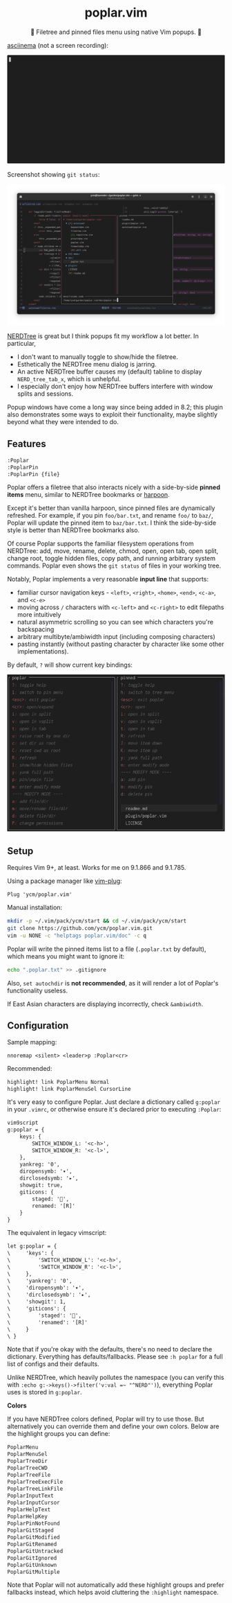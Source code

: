 <h1 align="center">poplar.vim</h1>

<p align="center">🌳 Filetree and pinned files menu using native Vim popups. 📌</p>

[asciinema](https://asciinema.org) (not a screen recording):

![demogif](https://github.com/ycm/poplar.vim/blob/master/demo/demo.gif)

Screenshot showing `git status`:

![demopng](https://github.com/ycm/poplar.vim/blob/master/demo/demo.png)

[NERDTree](https://github.com/preservim/nerdtree) is great but I think popups fit my workflow a lot better. In particular,

- I don't want to manually toggle to show/hide the filetree.
- Esthetically the NERDTree menu dialog is jarring.
- An active NERDTree buffer causes my (default) tabline to display `NERD_tree_tab_x`, which is unhelpful.
- I especially don't enjoy how NERDTree buffers interfere with window splits and sessions.

Popup windows have come a long way since being added in 8.2; this plugin also demonstrates some ways to exploit their functionality, maybe slightly beyond what they were intended to do.

## Features

```vim
:Poplar
:PoplarPin
:PoplarPin {file}
```

Poplar offers a filetree that also interacts nicely with a side-by-side **pinned items** menu, similar to NERDTree bookmarks or [harpoon](https://github.com/ThePrimeagen/harpoon/).

Except it's better than vanilla harpoon, since pinned files are dynamically refreshed. For example, if you pin `foo/bar.txt`, and rename `foo/` to `baz/`, Poplar will update the pinned item to `baz/bar.txt`. I think the side-by-side style is better than NERDTree bookmarks also.

Of course Poplar supports the familiar filesystem operations from NERDTree: add, move, rename, delete, chmod, open, open tab, open split, change root, toggle hidden files, copy path, and running arbitrary system commands. Poplar even shows the `git status` of files in your working tree.

Notably, Poplar implements a very reasonable **input line** that supports:
- familiar cursor navigation keys - `<left>`, `<right>`, `<home>`, `<end>`, `<c-a>`, and `<c-e>`
- moving across `/` characters with `<c-left>` and `<c-right>` to edit filepaths more intuitively
- natural asymmetric scrolling so you can see which characters you're backspacing
- arbitrary multibyte/ambiwidth input (including composing characters)
- pasting instantly (without pasting character by character like some other implementations).

By default, `?` will show current key bindings:

![demohelppng](https://github.com/ycm/poplar.vim/blob/master/demo/demo-help.png)

## Setup

Requires Vim 9+, at least. Works for me on 9.1.866 and 9.1.785.

Using a package manager like [vim-plug](https://github.com/junegunn/vim-plug):
```vim
Plug 'ycm/poplar.vim'
```

Manual installation:

```sh
mkdir -p ~/.vim/pack/ycm/start && cd ~/.vim/pack/ycm/start
git clone https://github.com/ycm/poplar.vim.git
vim -u NONE -c "helptags poplar.vim/doc" -c q
```

Poplar will write the pinned items list to a file (`.poplar.txt` by default), which means you might want to ignore it:

```sh
echo ".poplar.txt" >> .gitignore
```

Also, `set autochdir` is **not recommended**, as it will render a lot of Poplar's functionality useless.

If East Asian characters are displaying incorrectly, check `&ambiwidth`.

## Configuration

Sample mapping:
```vim
nnoremap <silent> <leader>p :Poplar<cr>
```

Recommended:
```vim
highlight! link PoplarMenu Normal
highlight! link PoplarMenuSel CursorLine
```

It's very easy to configure Poplar. Just declare a dictionary called `g:poplar` in your `.vimrc`, or otherwise ensure it's declared prior to executing `:Poplar`:

```vim
vim9script
g:poplar = {
    keys: {
        SWITCH_WINDOW_L: '<c-h>',
        SWITCH_WINDOW_R: '<c-l>',
    },
    yankreg: '0',
    diropensymb: '▾',
    dirclosedsymb: '▸',
    showgit: true,
    giticons: {
        staged: '󰸞',
        renamed: '[R]'
    }
}
```

The equivalent in legacy vimscript:

```vim
let g:poplar = {
\     'keys': {
\         'SWITCH_WINDOW_L': '<c-h>',
\         'SWITCH_WINDOW_R': '<c-l>',
\     },
\     'yankreg': '0',
\     'diropensymb': '▾',
\     'dirclosedsymb': '▸',
\     'showgit': 1,
\     'giticons': {
\         'staged': '󰸞',
\         'renamed': '[R]'
\     }
\ }
```

Note that if you're okay with the defaults, there's no need to declare the dictionary. Everything has defaults/fallbacks. Please see `:h poplar` for a full list of configs and their defaults.

Unlike NERDTree, which heavily pollutes the namespace (you can verify this with `:echo g:->keys()->filter('v:val =~ "^NERD"')`), everything Poplar uses is stored in `g:poplar`.

**Colors**

If you have NERDTree colors defined, Poplar will try to use those. But alternatively you can override them and define your own colors. Below are the highlight groups you can define:

```vim
PoplarMenu
PoplarMenuSel
PoplarTreeDir
PoplarTreeCWD
PoplarTreeFile
PoplarTreeExecFile
PoplarTreeLinkFile
PoplarInputText
PoplarInputCursor
PoplarHelpText
PoplarHelpKey
PoplarPinNotFound
PoplarGitStaged
PoplarGitModified
PoplarGitRenamed
PoplarGitUntracked
PoplarGitIgnored
PoplarGitUnknown
PoplarGitMultiple
```

Note that Poplar will not automatically add these highlight groups and prefer fallbacks instead, which helps avoid cluttering the `:highlight` namespace.
